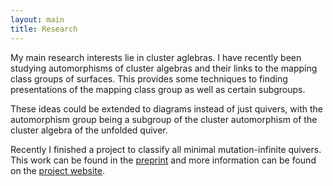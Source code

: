 ```yaml
---
layout: main
title: Research
---
```


My main research interests lie in cluster aglebras. I have recently been 
studying automorphisms of cluster algebras and their links to the mapping
class groups of surfaces. This provides some techniques to finding
presentations of the mapping class group as well as certain subgroups.

These ideas could be extended to diagrams instead of just quivers, with the
automorphism group being a subgroup of the cluster automorphism of the cluster
algebra of the unfolded quiver.

Recently I finished a project to classify all minimal mutation-infinite
quivers. This work can be found in the [preprint] and more information 
can be found on the [project website].

[preprint]: http://arxiv.org/abs/1505.01735
[project website]: //www.maths.dur.ac.uk/users/j.w.lawson/mmi/
